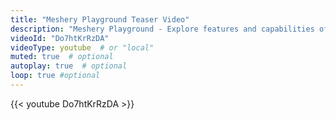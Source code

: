 ```yaml
---
title: "Meshery Playground Teaser Video"
description: "Meshery Playground - Explore features and capabilities of Meshery."
videoId: "Do7htKrRzDA"
videoType: youtube  # or "local"
muted: true  # optional
autoplay: true  # optional
loop: true #optional
---
```

{{< youtube Do7htKrRzDA >}}
